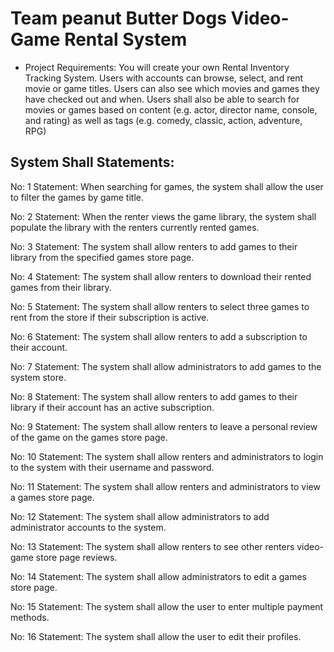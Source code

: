 # **Team peanut Butter Dogs Video-Game Rental System**

* Project Requirements: You will create your own Rental Inventory Tracking System. Users with accounts can browse, select, and rent movie or game titles. Users can also see which movies and games they have checked out and when. Users shall also be able to search for movies or games based on content (e.g. actor, director name, console, and rating) as well as tags (e.g. comedy, classic, action, adventure, RPG)



## **System Shall Statements:**
No:  1
Statement:  When searching for games, the system shall allow the user to filter the games by game title.

No: 2
Statement: When the renter views the game library, the system shall populate the library with the renters currently rented games.

No: 3
Statement: The system shall allow renters to add games to their library from the specified games store page.

No: 4
Statement: The system shall allow renters to download their rented games from their library.

No: 5
Statement: The system shall allow renters to select three games to rent from the store if their subscription is active.

No: 6
Statement: The system shall allow renters to add a subscription to their account. 

No: 7
Statement: The system shall allow administrators to add games to the system store.

No: 8
Statement:  The system shall allow renters to add games to their library if their account has an active subscription.

No: 9
Statement: The system shall allow renters to leave a personal review of the game on the games store page.

No: 10
Statement: The system shall allow renters and administrators to login to the system with their username and password.

No: 11
Statement: The system shall allow renters and administrators to view a games store page.

No: 12
Statement: The system shall allow administrators to add administrator accounts to the system.

No: 13
Statement: The system shall allow renters to see other renters video-game store page reviews.

No: 14
Statement: The system shall allow administrators to edit a games store page.

No: 15
Statement: The system shall allow the user to enter multiple payment methods.

No: 16
Statement: The system shall allow the user to edit their profiles.


